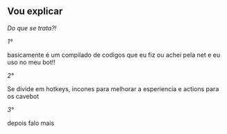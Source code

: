 ## Vou explicar

*Do que se trata?!*

_1°_

basicamente é um compilado de codigos que eu fiz ou achei pela net e eu uso no meu bot!!

_2°_

Se divide em hotkeys, incones para melhorar a esperiencia e actions para os cavebot

_3°_

depois falo mais